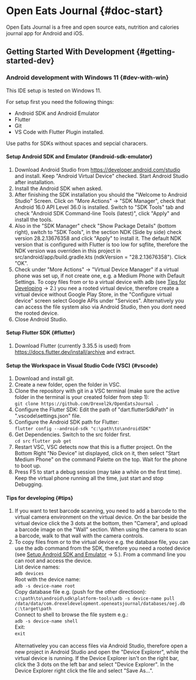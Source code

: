 # Open Eats Journal {#doc-start}
Open Eats Journal is a free and open source eats, nutrition and calories journal app for Android and iOS.

## Getting Started With Development {#getting-started-dev}
### Android development with Windows 11 {#dev-with-win}
This IDE setup is tested on Windows 11.

For setup first you need the following things:
- Android SDK and Android Emulator
- Flutter
- Git
- VS Code with Flutter Plugin installed.

Use paths for SDKs without spaces and sepcial characers.

#### Setup Android SDK and Emulator {#android-sdk-emulator}
1. Download Android Studio from https://developer.android.com/studio and install. Keep "Android Virtual Device" checked. Start Android Studio after installation.
2. Install the Android SDK when asked.
3. After finishing the SDK installation you should the "Welcome to Android Studio" Screen. Click on "More Actions" -> "SDK Manager", check that Android 16.0 API Level 36.0 is installed. Switch to "SDK Tools" tab and check "Android SDK Command-line Tools (latest)", click "Apply" and install the tools. 
4. Also in the "SDK Manager" check "Show Package Details" (bottom right), switch to "SDK Tools", in the section NDK (Side by side) check version 28.2.13676358 and click "Apply" to install it. The default NDK version that is configured with Flutter is too low for sqflite, therefore the NDK version was overriden in this project in src/android/app/build.gradle.kts (ndkVersion = "28.2.13676358"). Click "OK".
5. Check under "More Actions" -> "Virtual Device Manager" if a virtual phone was set up, if not create one, e.g. a Medium Phone with Default Settings. To copy files from or to a virtual device with adb (see [Tips for Developing](#tips) -> 2.) you nee a rooted virtual device, therefore create a virtual device without Google Play Store, in the "Configure virtual device" screen select Google APIs under "Services". Alternatively you can access the file system also via Android Studio, then you dont need the rooted device.
6. Close Android Studio.

#### Setup Flutter SDK {#flutter}
1. Download Flutter (currently 3.35.5 is used) from https://docs.flutter.dev/install/archive and extract.

#### Setup the Workspace in Visual Studio Code (VSC) {#vscode}
1. Download and install git.
2. Create a new folder, open the folder in VSC.
3. ⁠Clone the repository with git in a VSC terminal (make sure the active folder in the terminal is your created folder from step 1):  
`git clone https://github.com/Drexel2k/OpenEatsJournal .` 
4. Configure the Flutter SDK: Edit the path of "dart.flutterSdkPath" in ".vscode\settings.json" file.
5. Configure the Android SDK path for Flutter:  
`flutter config --android-sdk "c:\path\to\androidSDK"`
6. ⁠Get Dependencies. Switch to the src folder first.  
`cd src`
`flutter pub get` 
7. ⁠Restart VSC, VSC detects now that this is a flutter project. On the Bottom Right "No Device" ist displayed, click on it, then select "Start Medium Phone" on the command Palette on the top. Wait for the phone to boot up.
8. Press F5 to start a debug session (may take a while on the first time). Keep the virtual phone running all the time, just start and stop Debugging.

#### Tips for developing {#tips}
1. If you want to test barcode scanning, you need to add a barcode to the virtual camera environment on the virtual device. On the bar beside the virtual device click the 3 dots at the bottom, then "Camera", and upload a barcode image on the "Wall" section. When using the camera to scan a barcode, walk to that wall with the camera controls.
2. To copy files from or to the virtual device e.g. the database file, you can use the adb command from the SDK, therefore you need a rooted device (see [Setup Android SDK and Emulator](#android-sdk-emulator) -> 5.). From a command line you can root and access the device.  
List device names:  
`adb devices`  
Root with the device name:  
`adb -s device-name root`  
Copy database file e.g. (push for the other directioon):  
`c:\path\to\android\sdk\platform-tools\adb -s device-name pull /data/data/com.drexeldevelopment.openeatsjournal/databases/oej.db c:\target\path`  
Connect to shell to browse the file system e.g.:  
`adb -s device-name shell`  
Exit:  
`exit`  
 &nbsp;   
 Alternativeley you can access files via Android Studio, therefore open a new project in Android Studio and open the "Device Explorer", while the virtual device is running. If the Device Explorer isn't on the right bar, click the 3 dots on the left bar and select "Device Explorer". In the Device Explorer right click the file and select "Save As...".